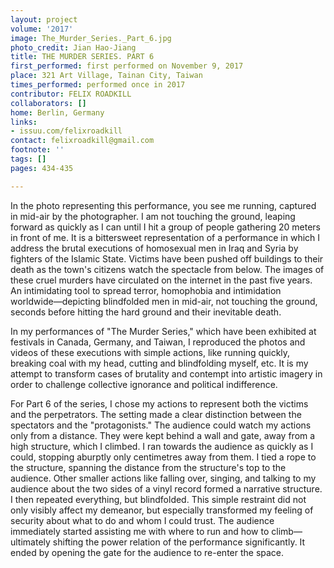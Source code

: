 ```yaml
---
layout: project
volume: '2017'
image: The_Murder_Series._Part_6.jpg
photo_credit: Jian Hao-Jiang
title: THE MURDER SERIES. PART 6
first_performed: first performed on November 9, 2017
place: 321 Art Village, Tainan City, Taiwan
times_performed: performed once in 2017
contributor: FELIX ROADKILL
collaborators: []
home: Berlin, Germany
links:
- issuu.com/felixroadkill
contact: felixroadkill@gmail.com
footnote: ''
tags: []
pages: 434-435

---
```


In the photo representing this performance, you see me running, captured in mid-air by the photographer. I am not touching the ground, leaping forward as quickly as I can until I hit a group of people gathering 20 meters in front of me. It is a bittersweet representation of a performance in which I address the brutal executions of homosexual men in Iraq and Syria by fighters of the Islamic State. Victims have been pushed off buildings to their death as the town's citizens watch the spectacle from below. The images of these cruel murders have circulated on the internet in the past five years. An intimidating tool to spread terror, homophobia and intimidation worldwide—depicting blindfolded men in mid-air, not touching the ground, seconds before hitting the hard ground and their inevitable death.

In my performances of "The Murder Series," which have been exhibited at festivals in Canada, Germany, and Taiwan, I reproduced the photos and videos of these executions with simple actions, like running quickly, breaking coal with my head, cutting and blindfolding myself, etc. It is my attempt to transform cases of brutality and contempt into artistic imagery in order to challenge collective ignorance and political indifference.

For Part 6 of the series, I chose my actions to represent both the victims and the perpetrators. The setting made a clear distinction between the spectators and the "protagonists." The audience could watch my actions only from a distance. They were kept behind a wall and gate, away from a high structure, which I climbed. I ran towards the audience as quickly as I could, stopping aburptly only centimetres away from them. I tied a rope to the structure, spanning the distance from the structure's top to the audience. Other smaller actions like falling over, singing, and talking to my audience about the two sides of a vinyl record formed a narrative structure. I then repeated everything, but blindfolded. This simple restraint did not only visibly affect my demeanor, but especially transformed my feeling of security about what to do and whom I could trust. The audience immediately started assisting me with where to run and how to climb—ultimately shifting the power relation of the performance significantly. It ended by opening the gate for the audience to re-enter the space.
